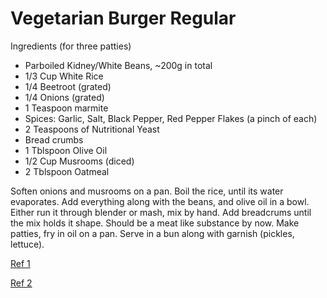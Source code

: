 # Vegetarian Burger Regular

Ingredients (for three patties)

* Parboiled Kidney/White Beans, ~200g in total
* 1/3 Cup White Rice 
* 1/4 Beetroot (grated)
* 1/4 Onions (grated)
* 1 Teaspoon marmite
* Spices: Garlic, Salt, Black Pepper, Red Pepper Flakes (a pinch of each)
* 2 Teaspoons of Nutritional Yeast 
* Bread crumbs
* 1 Tblspoon Olive Oil
* 1/2 Cup Musrooms (diced)
* 2 Tblspoon Oatmeal

Soften onions and musrooms on a pan. Boil the rice, until its water
evaporates. Add everything along with the beans, and olive oil in a
bowl. Either run it through blender or mash, mix by hand. Add
breadcrums until the mix holds it shape. Should be a meat like
substance by now. Make patties, fry in oil on a pan. Serve in a bun
along with garnish (pickles, lettuce).

[Ref 1](https://youtu.be/l75ixsh-wjI?t=78)

[Ref 2](https://www.saucestache.com/the-secret-recipe-for-plant-based-burgers-that-taste-just-like-a-burger/)

